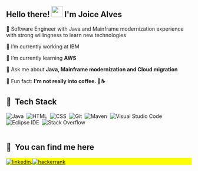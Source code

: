 
<!--img align="right" height="590em" src="https://raw.githubusercontent.com/gist/maykbrito/618ef18e3bbb7cdfd200f3a4fc1aabc6/raw/201d47c76006c99fe0dc55ea92e76bdca5537f08/githubcard.svg"/-->
<h2 align="left">Hello there! <img src="https://raw.githubusercontent.com/kaueMarques/kaueMarques/master/hi.gif" width="30px"> I'm Joice Alves</h2>
<!--p align="left"> <img src="https://komarev.com/ghpvc/?username=joice-alves&color=yellow" alt="Profile views" /> </p-->

🔹​ Software Engineer with Java and Mainframe modernization experience with strong willingness to learn new technologies

🔹​ I’m currently working at IBM

🔹​ I’m currently learning **AWS**

🔹​ Ask me about **Java, Mainframe modernization and Cloud migration**

🔹​ Fun fact: **I'm not really into coffee. ​🚫☕**
<br>

## 🔷​ &nbsp;Tech Stack

![Java](https://img.shields.io/badge/-JAVA8-05122A?style=flat&logo=JAVA)&nbsp;
![HTML](https://img.shields.io/badge/-HTML-05122A?style=flat&logo=HTML5)&nbsp;
![CSS](https://img.shields.io/badge/-CSS-05122A?style=flat&logo=CSS3&logoColor=1572B6)&nbsp;
![Git](https://img.shields.io/badge/-Git-05122A?style=flat&logo=git)&nbsp;
![Maven](https://img.shields.io/badge/-Maven-05122A?style=flat&logo=apachemaven)&nbsp;
![Visual Studio Code](https://img.shields.io/badge/-Visual%20Studio%20Code-05122A?style=flat&logo=visual-studio-code&logoColor=007ACC)&nbsp;
![Eclipse IDE](https://img.shields.io/badge/-Eclipse%20IDE-05122A?style=flat&logo=eclipseide)&nbsp;
![Stack Overflow](https://img.shields.io/badge/-Stack%20Overflow-05122A?style=flat&logo=stackoverflow)&nbsp;
<br><br>

## 🔷​ &nbsp;You can find me here

<p align="left" style="background:yellow">
<a href="https://linkedin.com/in/mjoicealves" target="_blank">
  <img align="center" src="https://img.shields.io/badge/-joicemaiara-05122A?style=flat&logo=linkedin" alt="linkedin"/>
</a>
<a href="https://hackerrank.com/joicealves" target="_blank">
  <img align="center" src="https://img.shields.io/badge/-joicealves-05122A?style=flat&logo=hackerrank" alt="hackerrank"/>
</a>
</p>

<!--## 🔷​ &nbsp;GitHub Analytics

<p align="left">
<img width="530em" src="https://github-readme-stats.vercel.app/api?username=joice-alves&show_icons=true&theme=vision-friendly-dark" alt="maykbrito's stats"/>
<img width="530em" src="https://github-readme-stats.vercel.app/api/top-langs/?username=joice-alves&layout=compact&theme=vision-friendly-dark" alt="maykbrito's most languages"/>
</p> 
